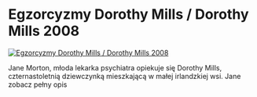 Egzorcyzmy Dorothy Mills / Dorothy Mills 2008 
=============
[![Egzorcyzmy Dorothy Mills / Dorothy Mills 2008 ](http://vidos.pl/images/player.gif)](http://vidos.pl/egzorcyzmy-dorothy-mills-dorothy-mills-2008)

 Jane Morton, młoda lekarka psychiatra opiekuje się Dorothy Mills, czternastoletnią dziewczynką mieszkającą w małej irlandzkiej wsi. Jane zobacz pełny opis
